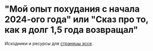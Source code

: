 # "Мой опыт похудания с начала 2024-ого года" или "Сказ про то, как я долг 1,5 года возвращал"

Исходники и ресурсы для [страницы эссе](https://petialetia.github.io/diet2024/).
